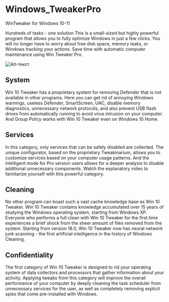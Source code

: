 # Windows_TweakerPro
WinTweaker for Windows 10-11

Hundreds of tasks - one solution
This is a small-sized but highly powerful program that allows you to fully optimize Windows in just a few clicks.
You will no longer have to worry about free disk space, memory leaks, or Windows tracking your actions.
Save time with automatic computer maintenance using Win Tweaker Pro.

![Alt-текст](https://wintweakers.com/images/tweak1.png "Screen1")

## System

Win 10 Tweaker has a proprietary system for removing Defender that is not available in other programs. Here you can get rid of annoying Windows warnings, useless Defender, SmartScreen, UAC, disable memory diagnostics, unnecessary network protocols, and also prevent USB flash drives from automatically running to avoid virus intrusion on your computer. And Group Policy works with Win 10 Tweaker even on Windows 10 Home.

## Services

In this category, only services that can be safely disabled are collected. The unique configurator, based on the proprietary Tweakinarium, allows you to customize services based on your computer usage patterns. And the intelligent mode for Pro version users allows for a deeper analysis to disable additional unnecessary components. Watch the explanatory video to familiarize yourself with this powerful category.

## Cleaning

No other program can boast such a vast cache knowledge base as Win 10 Tweaker. Win 10 Tweaker contains knowledge accumulated over 15 years of studying the Windows operating system, starting from Windows XP. Everyone who performs a full clean with Win 10 Tweaker for the first time experiences a brief shock from the sheer amount of files removed from the system. Starting from version 18.0, Win 10 Tweaker now has neural network junk scanning - the first artificial intelligence in the history of Windows Cleaning.

## Confidentiality

The first category of Win 10 Tweaker is designed to rid your operating system of data collectors and processors that gather information about your activity. Applying tweaks from this category will improve the overall performance of your computer by deeply cleaning the task scheduler from unnecessary services for the user, as well as completely removing explicit spies that come pre-installed with Windows.

